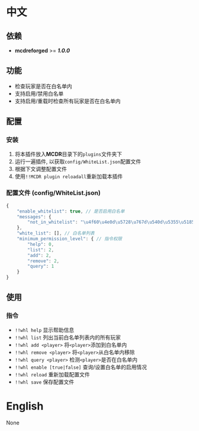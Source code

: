 
# 中文

## 依赖
- **mcdreforged** >= ***1.0.0***

## 功能
- 检查玩家是否在白名单内
- 支持启用/禁用白名单
- 支持启用/重载时检查所有玩家是否在白名单内

## 配置

### 安装
1. 将本插件放入**MCDR**目录下的`plugins`文件夹下
2. 运行一遍插件, 以获取`config/WhiteList.json`配置文件
3. 根据下文调整配置文件
4. 使用`!!MCDR plugin reloadall`重新加载本插件

### 配置文件 (config/WhiteList.json)
```javascript
{
    "enable_whitelist": true, // 是否启用白名单
    "messages": {
        "not_in_whitelist": "\u4f60\u4e0d\u5728\u767d\u540d\u5355\u5185" // 踢出未再白名单中的玩家时向他们提示此消息
    },
    "white_list": [], // 白名单列表
    "minimum_permission_level": { // 指令权限
        "help": 0,
        "list": 2,
        "add": 2,
        "remove": 2,
        "query": 1
    }
}
```

## 使用
### 指令

- `!!whl help` 显示帮助信息
- `!!whl list` 列出当前白名单列表内的所有玩家
- `!!whl add <player>` 将`<player>`添加到白名单内
- `!!whl remove <player>` 将`<player>`从白名单内移除
- `!!whl query <player>` 检测`<player>`是否在白名单内
- `!!whl enable [true|false]` 查询/设置白名单的启用情况
- `!!whl reload` 重新加载配置文件
- `!!whl save` 保存配置文件

# English
None
